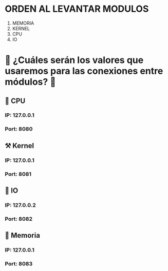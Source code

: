 # ORDEN AL LEVANTAR MODULOS

1. MEMORIA
2. KERNEL
3. CPU
4. IO

# 🤔 ¿Cuáles serán los valores que usaremos para las conexiones entre módulos? 🤔

## 🧠 CPU
### IP: 127.0.0.1
### Port: 8080
## ⚒️ Kernel 
### IP: 127.0.0.1
### Port: 8081
## 🔌 IO
### IP: 127.0.0.2
### Port: 8082
## 🧰 Memoria
### IP: 127.0.0.1
### Port: 8083

